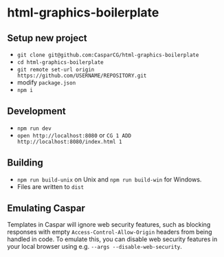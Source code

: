 # html-graphics-boilerplate

## Setup new project

- `git clone git@github.com:CasparCG/html-graphics-boilerplate`
- `cd html-graphics-boilerplate`
- `git remote set-url origin https://github.com/USERNAME/REPOSITORY.git`
- modify `package.json`
- `npm i`

## Development

- `npm run dev`
- `open http://localhost:8080` or `CG 1 ADD http://localhost:8080/index.html 1`

## Building

- `npm run build-unix` on Unix and `npm run build-win` for Windows.
- Files are written to `dist`

## Emulating Caspar

Templates in Caspar will ignore web security features, such as blocking responses with empty `Access-Control-Allow-Origin` headers from being handled in code. To emulate this, you can disable web security features in your local browser using e.g. `--args --disable-web-security`.
